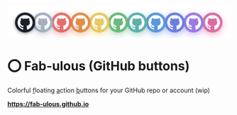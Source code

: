![GitHub Fabulous](./assets/github-fabulous.png)

# ⭕️ Fab-ulous (GitHub buttons)

Colorful <u>f</u>loating <u>a</u>ction <u>b</u>uttons for your GitHub repo or account (wip)

<strong><https://fab-ulous.github.io></strong>
